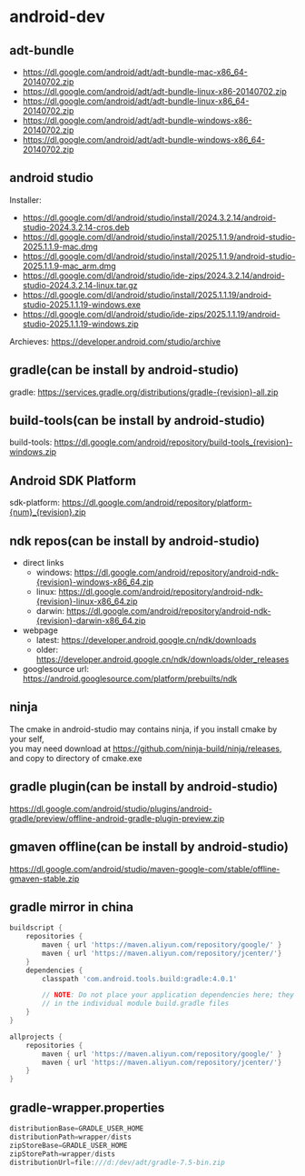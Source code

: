 # android-dev
## adt-bundle
- https://dl.google.com/android/adt/adt-bundle-mac-x86_64-20140702.zip
- https://dl.google.com/android/adt/adt-bundle-linux-x86-20140702.zip
- https://dl.google.com/android/adt/adt-bundle-linux-x86_64-20140702.zip
- https://dl.google.com/android/adt/adt-bundle-windows-x86-20140702.zip
- https://dl.google.com/android/adt/adt-bundle-windows-x86_64-20140702.zip

## android studio
Installer:
- https://dl.google.com/dl/android/studio/install/2024.3.2.14/android-studio-2024.3.2.14-cros.deb
- https://dl.google.com/dl/android/studio/install/2025.1.1.9/android-studio-2025.1.1.9-mac.dmg
- https://dl.google.com/dl/android/studio/install/2025.1.1.9/android-studio-2025.1.1.9-mac_arm.dmg
- https://dl.google.com/dl/android/studio/ide-zips/2024.3.2.14/android-studio-2024.3.2.14-linux.tar.gz
- https://dl.google.com/dl/android/studio/install/2025.1.1.19/android-studio-2025.1.1.19-windows.exe
- https://dl.google.com/dl/android/studio/ide-zips/2025.1.1.19/android-studio-2025.1.1.19-windows.zip

Archieves: https://developer.android.com/studio/archive  

## gradle(can be install by android-studio)
gradle: https://services.gradle.org/distributions/gradle-{revision}-all.zip  

## build-tools(can be install by android-studio)
build-tools: https://dl.google.com/android/repository/build-tools_{revision}-windows.zip  

## Android SDK Platform
sdk-platform: https://dl.google.com/android/repository/platform-{num}_{revision}.zip  

## ndk repos(can be install by android-studio)
* direct links
  - windows: https://dl.google.com/android/repository/android-ndk-{revision}-windows-x86_64.zip  
  - linux: https://dl.google.com/android/repository/android-ndk-{revision}-linux-x86_64.zip  
  - darwin: https://dl.google.com/android/repository/android-ndk-{revision}-darwin-x86_64.zip
* webpage
  - latest: https://developer.android.google.cn/ndk/downloads
  - older: https://developer.android.google.cn/ndk/downloads/older_releases
* googlesource url: https://android.googlesource.com/platform/prebuilts/ndk

## ninja
The cmake in android-studio may contains ninja, if you install cmake by your self,  
you may need download at https://github.com/ninja-build/ninja/releases, and copy to directory of cmake.exe

## gradle plugin(can be install by android-studio)
https://dl.google.com/android/studio/plugins/android-gradle/preview/offline-android-gradle-plugin-preview.zip  

## gmaven offline(can be install by android-studio)
https://dl.google.com/android/studio/maven-google-com/stable/offline-gmaven-stable.zip  

## gradle mirror in china
```gradle
buildscript {
    repositories {
        maven { url 'https://maven.aliyun.com/repository/google/' }
        maven { url 'https://maven.aliyun.com/repository/jcenter/'}
    }
    dependencies {
        classpath 'com.android.tools.build:gradle:4.0.1'

        // NOTE: Do not place your application dependencies here; they belong
        // in the individual module build.gradle files
    }        
}

allprojects {
    repositories {
        maven { url 'https://maven.aliyun.com/repository/google/' }
        maven { url 'https://maven.aliyun.com/repository/jcenter/'}
    }
}
```

## gradle-wrapper.properties
```gradle
distributionBase=GRADLE_USER_HOME
distributionPath=wrapper/dists
zipStoreBase=GRADLE_USER_HOME
zipStorePath=wrapper/dists
distributionUrl=file:///d:/dev/adt/gradle-7.5-bin.zip
```
